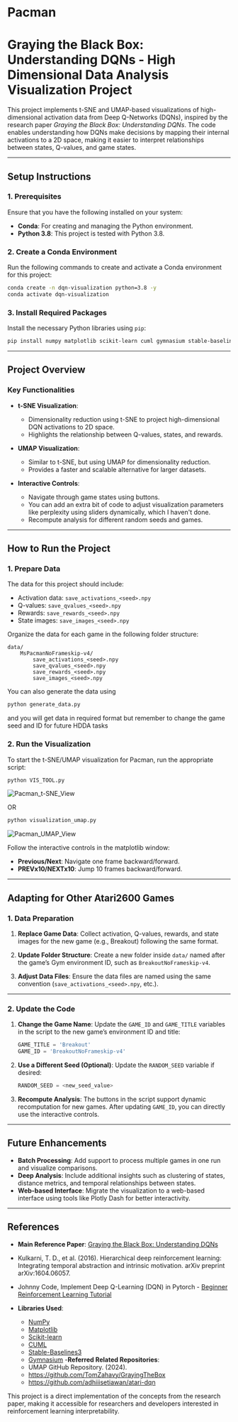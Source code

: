 # Pacman
# Graying the Black Box: Understanding DQNs - High Dimensional Data Analysis Visualization Project

This project implements t-SNE and UMAP-based visualizations of high-dimensional activation data from Deep Q-Networks (DQNs), inspired by the research paper *Graying the Black Box: Understanding DQNs*. The code enables understanding how DQNs make decisions by mapping their internal activations to a 2D space, making it easier to interpret relationships between states, Q-values, and game states.

---

## **Setup Instructions**

### **1. Prerequisites**
Ensure that you have the following installed on your system:
- **Conda**: For creating and managing the Python environment.
- **Python 3.8**: This project is tested with Python 3.8.

### **2. Create a Conda Environment**
Run the following commands to create and activate a Conda environment for this project:

```bash
conda create -n dqn-visualization python=3.8 -y
conda activate dqn-visualization
```

### **3. Install Required Packages**
Install the necessary Python libraries using `pip`:

```bash
pip install numpy matplotlib scikit-learn cuml gymnasium stable-baselines3
```

---

## **Project Overview**

### **Key Functionalities**
- **t-SNE Visualization**:
  - Dimensionality reduction using t-SNE to project high-dimensional DQN activations to 2D space.
  - Highlights the relationship between Q-values, states, and rewards.
  
- **UMAP Visualization**:
  - Similar to t-SNE, but using UMAP for dimensionality reduction.
  - Provides a faster and scalable alternative for larger datasets.

- **Interactive Controls**:
  - Navigate through game states using buttons.
  - You can add an extra bit of code to adjust visualization parameters like perplexity using sliders dynamically, which I haven't done.
  - Recompute analysis for different random seeds and games.

---

## **How to Run the Project**

### **1. Prepare Data**
The data for this project should include:
- Activation data: `save_activations_<seed>.npy`
- Q-values: `save_qvalues_<seed>.npy`
- Rewards: `save_rewards_<seed>.npy`
- State images: `save_images_<seed>.npy`

Organize the data for each game in the following folder structure:
```
data/
    MsPacmanNoFrameskip-v4/
        save_activations_<seed>.npy
        save_qvalues_<seed>.npy
        save_rewards_<seed>.npy
        save_images_<seed>.npy
```
You can also generate the data using 
```bash
python generate_data.py
```
and you will get data in required format but remember to change the game seed and ID for future HDDA tasks

### **2. Run the Visualization**
To start the t-SNE/UMAP visualization for Pacman, run the appropriate script:

```bash
python VIS_TOOL.py
```
![Pacman_t-SNE_View](https://github.com/user-attachments/assets/d5992c5c-d435-4c64-9944-724ae27b43de)


OR

```bash
python visualization_umap.py
```
![Pacman_UMAP_View](https://github.com/user-attachments/assets/660a68d1-76d3-40b3-86dd-91e497ecc47a)

Follow the interactive controls in the matplotlib window:
- **Previous/Next**: Navigate one frame backward/forward.
- **PREVx10/NEXTx10**: Jump 10 frames backward/forward.

---

## **Adapting for Other Atari2600 Games**

### **1. Data Preparation**
1. **Replace Game Data**:
   Collect activation, Q-values, rewards, and state images for the new game (e.g., Breakout) following the same format.
   
2. **Update Folder Structure**:
   Create a new folder inside `data/` named after the game’s Gym environment ID, such as `BreakoutNoFrameskip-v4`.

3. **Adjust Data Files**:
   Ensure the data files are named using the same convention (`save_activations_<seed>.npy`, etc.).

---

### **2. Update the Code**

1. **Change the Game Name**:
   Update the `GAME_ID` and `GAME_TITLE` variables in the script to the new game’s environment ID and title:
   ```python
   GAME_TITLE = 'Breakout'
   GAME_ID = 'BreakoutNoFrameskip-v4'
   ```

2. **Use a Different Seed (Optional)**:
   Update the `RANDOM_SEED` variable if desired:
   ```python
   RANDOM_SEED = <new_seed_value>
   ```

3. **Recompute Analysis**:
   The buttons in the script support dynamic recomputation for new games. After updating `GAME_ID`, you can directly use the interactive controls.

---

## **Future Enhancements**
- **Batch Processing**: Add support to process multiple games in one run and visualize comparisons.
- **Deep Analysis**: Include additional insights such as clustering of states, distance metrics, and temporal relationships between states.
- **Web-based Interface**: Migrate the visualization to a web-based interface using tools like Plotly Dash for better interactivity.

---

## **References**
- **Main Reference Paper**: [Graying the Black Box: Understanding DQNs](https://arxiv.org/abs/1602.02658)
- Kulkarni, T. D., et al. (2016). Hierarchical deep reinforcement learning: Integrating temporal abstraction and intrinsic motivation. arXiv preprint arXiv:1604.06057.
- Johnny Code, Implement Deep Q-Learning (DQN) in Pytorch - [Beginner Reinforcement Learning Tutorial](https://www.youtube.com/playlist?list=PL58zEckBH8fCMIVzQCRSZVPUp3ZAVagWi)

- **Libraries Used**:
  - [NumPy](https://numpy.org/)
  - [Matplotlib](https://matplotlib.org/)
  - [Scikit-learn](https://scikit-learn.org/)
  - [CUML](https://rapids.ai/)
  - [Stable-Baselines3](https://stable-baselines3.readthedocs.io/)
  - [Gymnasium](https://gymnasium.farama.org/)
-**Referred Related Repositories**:
  -  UMAP GitHub Repository. (2024).
  -  https://github.com/TomZahavy/GrayingTheBox
  -  https://github.com/adhiiisetiawan/atari-dqn

This project is a direct implementation of the concepts from the research paper, making it accessible for researchers and developers interested in reinforcement learning interpretability.
